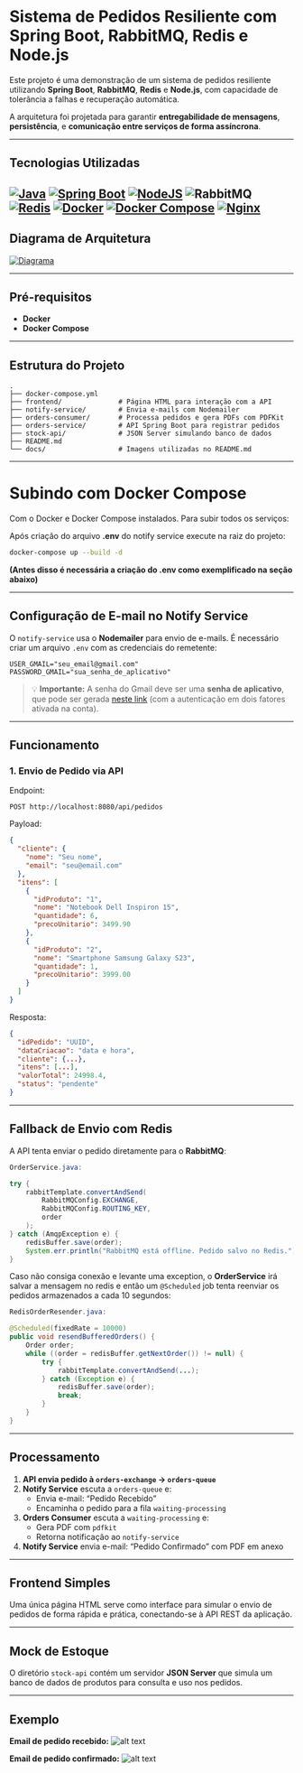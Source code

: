 # Sistema de Pedidos Resiliente com Spring Boot, RabbitMQ, Redis e Node.js

Este projeto é uma demonstração de um sistema de pedidos resiliente utilizando **Spring Boot**, **RabbitMQ**, **Redis** e **Node.js**, com capacidade de tolerância a falhas e recuperação automática.

A arquitetura foi projetada para garantir **entregabilidade de mensagens**, **persistência**, e **comunicação entre serviços de forma assíncrona**.

---

## Tecnologias Utilizadas

[![Java](https://img.shields.io/badge/Java-21-%23ED8B00.svg?logo=openjdk&logoColor=white)](#)
[![Spring Boot](https://img.shields.io/badge/Spring%20Boot-3.4.5-6DB33F?logo=springboot&logoColor=fff)](#)
[![NodeJS](https://img.shields.io/badge/Node.js-18.20.8-6DA55F?logo=node.js&logoColor=white)](#)
![RabbitMQ](https://img.shields.io/badge/RabbitMQ-3.13.7-ff6600?logo=rabbitmq&logoColor=white)
[![Redis](https://img.shields.io/badge/Redis-8.0.1-%23DD0031.svg?logo=redis&logoColor=white)](#)
[![Docker](https://img.shields.io/badge/Docker-28.1.1-2496ED?logo=docker&logoColor=fff)](#)
[![Docker Compose](https://img.shields.io/badge/Docker%20Compose-2.36.0-2496ED?logo=docker&logoColor=fff)](#)
[![Nginx](https://img.shields.io/badge/Nginx-1.28.0-0F8C3B?logo=Nginx&logoColor=fff)](#)
---

## Diagrama de Arquitetura

[![Diagrama](./docs/Arquitetura.png)](./docs/Arquitetura.png)

---
## Pré-requisitos

- **Docker**
- **Docker Compose**

---

## Estrutura do Projeto

```
.
├── docker-compose.yml
├── frontend/              # Página HTML para interação com a API
├── notify-service/        # Envia e-mails com Nodemailer
├── orders-consumer/       # Processa pedidos e gera PDFs com PDFKit
├── orders-service/        # API Spring Boot para registrar pedidos
├── stock-api/             # JSON Server simulando banco de dados
├── README.md
└── docs/                  # Imagens utilizadas no README.md
```

---

# Subindo com Docker Compose

Com o Docker e Docker Compose instalados. Para subir todos os serviços:



Após criação do arquivo **.env** do notify service execute na raiz do projeto:
```bash
docker-compose up --build -d
```

**(Antes disso é necessária a criação do .env como exemplificado na seção abaixo)**

---

## Configuração de E-mail no Notify Service

O `notify-service` usa o **Nodemailer** para envio de e-mails. É necessário criar um arquivo `.env` com as credenciais do remetente:

```env
USER_GMAIL="seu_email@gmail.com"
PASSWORD_GMAIL="sua_senha_de_aplicativo"
```

> 💡 **Importante:** A senha do Gmail deve ser uma **senha de aplicativo**, que pode ser gerada [neste link](https://myaccount.google.com/apppasswords) (com a autenticação em dois fatores ativada na conta).

---

## Funcionamento

### 1. Envio de Pedido via API

Endpoint:

```
POST http://localhost:8080/api/pedidos
```

Payload:

```json
{
  "cliente": {
    "nome": "Seu nome",
    "email": "seu@email.com"
  },
  "itens": [
    {
      "idProduto": "1",
      "nome": "Notebook Dell Inspiron 15",
      "quantidade": 6,
      "precoUnitario": 3499.90
    },
    {
      "idProduto": "2",
      "nome": "Smartphone Samsung Galaxy S23",
      "quantidade": 1,
      "precoUnitario": 3999.00
    }
  ]
}
```

Resposta:

```json
{
  "idPedido": "UUID",
  "dataCriacao": "data e hora",
  "cliente": {...},
  "itens": [...],
  "valorTotal": 24998.4,
  "status": "pendente"
}
```

---

## Fallback de Envio com Redis

A API tenta enviar o pedido diretamente para o **RabbitMQ**:

```java
OrderService.java:

try {
    rabbitTemplate.convertAndSend(
        RabbitMQConfig.EXCHANGE,
        RabbitMQConfig.ROUTING_KEY,
        order
    );
} catch (AmqpException e) {
    redisBuffer.save(order);
    System.err.println("RabbitMQ está offline. Pedido salvo no Redis.");
}
```
Caso não consiga conexão e levante uma exception, o **OrderService** irá salvar a mensagem no redis e então um `@Scheduled` job tenta reenviar os pedidos armazenados a cada 10 segundos:

```java
RedisOrderResender.java:

@Scheduled(fixedRate = 10000)
public void resendBufferedOrders() {
    Order order;
    while ((order = redisBuffer.getNextOrder()) != null) {
        try {
            rabbitTemplate.convertAndSend(...);
        } catch (Exception e) {
            redisBuffer.save(order);
            break;
        }
    }
}
```

---

## Processamento

1. **API envia pedido à `orders-exchange` → `orders-queue`**
2. **Notify Service** escuta a `orders-queue` e:
   - Envia e-mail: “Pedido Recebido”
   - Encaminha o pedido para a fila `waiting-processing`
3. **Orders Consumer** escuta a `waiting-processing` e:
   - Gera PDF com `pdfkit`
   - Retorna notificação ao `notify-service`
4. **Notify Service** envia e-mail: “Pedido Confirmado” com PDF em anexo

---

## Frontend Simples

Uma única página HTML serve como interface para simular o envio de pedidos de forma rápida e prática, conectando-se à API REST da aplicação.

---

## Mock de Estoque

O diretório `stock-api` contém um servidor **JSON Server** que simula um banco de dados de produtos para consulta e uso nos pedidos.

---
## Exemplo

**Email de pedido recebido:**
![alt text](./docs/PedidoRecebido.png "Pedido recebido")

**Email de pedido confirmado:**
![alt text](./docs/PedidoConfirmado.png "Pedido confirmado")
